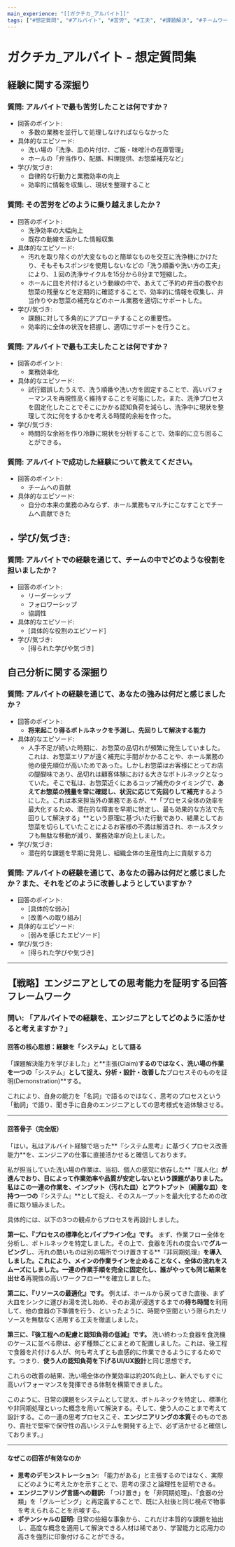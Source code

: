 ```yaml
---
main_experience: "[[ガクチカ_アルバイト]]"
tags: ["#想定質問", "#アルバイト", "#苦労", "#工夫", "#課題解決", "#チームワーク"]
---
```


# ガクチカ_アルバイト - 想定質問集

## 経験に関する深掘り

### 質問: アルバイトで最も苦労したことは何ですか？
- 回答のポイント:
    - 多数の業務を並行して処理しなければならなかった
- 具体的なエピソード:
    - 洗い場の「洗浄、皿の片付け、ご飯・味噌汁の在庫管理」
    - ホールの「弁当作り、配膳、料理提供、お惣菜補充など」
- 学び/気づき:
    - 自律的な行動力と業務効率の向上
    - 効率的に情報を収集し、現状を整理すること

### 質問: その苦労をどのように乗り越えましたか？
- 回答のポイント:
    - 洗浄効率の大幅向上
    - 既存の動線を活かした情報収集
- 具体的なエピソード:
    - 汚れを取り除くのが大変なものと簡単なものを交互に洗浄機にかけたり、そもそもスポンジを使用しないなどの「洗う順番や洗い方の工夫」により、１回の洗浄サイクルを15分から8分まで短縮した。
    - ホールに皿を片付けるという動線の中で、あえてご予約の弁当の数やお惣菜の残量などを定期的に確認することで、効率的に情報を収集し、弁当作りやお惣菜の補充などのホール業務を適切にサポートした。
- 学び/気づき:
    - 課題に対して多角的にアプローチすることの重要性。
    - 効率的に全体の状況を把握し、適切にサポートを行うこと。

### 質問: アルバイトで最も工夫したことは何ですか？
- 回答のポイント:
    - 業務効率化
- 具体的なエピソード:
    - 試行錯誤したうえで、洗う順番や洗い方を固定することで、高いパフォーマンスを再現性高く維持することを可能にした。また、洗浄プロセスを固定化したことでそこにかかる認知負荷を減らし、洗浄中に現状を整理して次に何をするかを考える時間的余裕を作った。
- 学び/気づき:
    - 時間的な余裕を作り冷静に現状を分析することで、効率的に立ち回ることができる。

### 質問: アルバイトで成功した経験について教えてください。
- 回答のポイント:
    - チームへの貢献
- 具体的なエピソード:
    - 自分の本来の業務のみならず、ホール業務もマルチにこなすことでチームへ貢献できた
- 学び/気づき:
    - 

### 質問: アルバイトでの経験を通じて、チームの中でどのような役割を担いましたか？
- 回答のポイント:
    - リーダーシップ
    - フォロワーシップ
    - 協調性
- 具体的なエピソード:
    - [具体的な役割のエピソード]
- 学び/気づき:
    - [得られた学びや気づき]

## 自己分析に関する深掘り

### 質問: アルバイトの経験を通じて、あなたの強みは何だと感じましたか？
- 回答のポイント:
    - **将来起こり得るボトルネックを予測し、先回りして解決する能力**
- 具体的なエピソード:
    - 人手不足が続いた時期に、お惣菜の品切れが頻繁に発生していました。これは、お惣菜エリアが遠く補充に手間がかかることや、ホール業務の他の優先順位が高いためであった。しかしお惣菜はお客様にとってお店の醍醐味であり、品切れは顧客体験における大きなボトルネックとなっていた。そこで私は、お惣菜近くにあるコップ補充のタイミングで、**あえてお惣菜の残量を常に確認し、状況に応じて先回りして補充**するようにした。これは本来担当外の業務であるが、**「プロセス全体の効率を最大化するため、潜在的な障害を早期に特定し、最も効果的な方法で先回りして解決する」**という原理に基づいた行動であり、結果としてお惣菜を切らしていたことによるお客様の不満は解消され、ホールスタッフも無駄な移動が減り、業務効率が向上しました。
- 学び/気づき:
    - 潜在的な課題を早期に発見し、組織全体の生産性向上に貢献する力

### 質問: アルバイトの経験を通じて、あなたの弱みは何だと感じましたか？また、それをどのように改善しようとしていますか？
- 回答のポイント:
    - [具体的な弱み]
    - [改善への取り組み]
- 具体的なエピソード:
    - [弱みを感じたエピソード]
- 学び/気づき:
    - [得られた学びや気づき]

---

## 【戦略】エンジニアとしての思考能力を証明する回答フレームワーク

### 問い: 「アルバイトでの経験を、エンジニアとしてどのように活かせると考えますか？」

#### 回答の核心思想：経験を「システム」として語る
「課題解決能力を学びました」と**主張(Claim)**するのではなく、洗い場の作業を一つの**「システム」**として捉え、分析・設計・改善した**プロセスそのものを証明(Demonstration)**する。

これにより、自身の能力を「名詞」で語るのではなく、思考のプロセスという「動詞」で語り、聞き手に自身のエンジニアとしての思考様式を追体験させる。

---

#### 回答骨子（完全版）

「はい。私はアルバイト経験で培った**『システム思考』に基づくプロセス改善能力**を、エンジニアの仕事に直接活かせると確信しております。

私が担当していた洗い場の作業は、当初、個人の感覚に依存した**『属人化』**が進んでおり、日によって作業効率や品質が安定しないという課題がありました。私はこの一連の作業を、インプット（汚れた皿）とアウトプット（綺麗な皿）を持つ一つの**『システム』**として捉え、そのスループットを最大化するための改善に取り組みました。

具体的には、以下の3つの観点からプロセスを再設計しました。

**第一に、『プロセスの標準化とパイプライン化』です。**
まず、作業フロー全体を分析し、ボトルネックを特定しました。その上で、食器を汚れの度合いで**グルーピング**し、汚れの酷いものは別の場所でつけ置きする**『非同期処理』**を導入しました。これにより、メインの作業ラインを止めることなく、全体の流れをスムーズにしました。一連の作業手順を完全に固定化し、誰がやっても同じ結果を出せる**再現性の高いワークフロー**を確立しました。

**第二に、『リソースの最適化』です。**
例えば、ホールから戻ってきた直後、まず大皿をシンクに運びお湯を流し始め、そのお湯が浸透するまでの**待ち時間**を利用して、他の食器の下準備を行う、といったように、時間や空間という限られたリソースを無駄なく活用する工夫を徹底しました。

**第三に、『後工程への配慮と認知負荷の低減』です。**
洗い終わった食器を食洗機のケースに並べる際は、必ず種類ごとにまとめて配置しました。これは、後工程で食器を片付ける人が、何も考えずとも直感的に作業できるようにするためです。つまり、**使う人の認知負荷を下げるUI/UX設計**と同じ思想です。

これらの改善の結果、洗い場全体の作業効率は約20%向上し、新人でもすぐに高いパフォーマンスを発揮できる体制を構築できました。

このように、日常の課題をシステムとして捉え、ボトルネックを特定し、標準化や非同期処理といった概念を用いて解決する。そして、使う人のことまで考えて設計する。この一連の思考プロセスこそ、**エンジニアリングの本質**そのものであり、貴社で堅牢で保守性の高いシステムを開発する上で、必ず活かせると確信しております。」

---
#### なぜこの回答が有効なのか

*   **思考のデモンストレーション:** 「能力がある」と主張するのではなく、実際にどのように考えたかを示すことで、思考の深さと論理性を証明できる。
*   **エンジニアリング言語への翻訳:** 「つけ置き」を「非同期処理」、「食器の分類」を「グルーピング」と再定義することで、既に入社後と同じ視点で物事を考えられることを示唆する。
*   **ポテンシャルの証明:** 日常の些細な事象から、これだけ本質的な課題を抽出し、高度な概念を適用して解決できる人材は稀であり、学習能力と応用力の高さを強烈に印象付けることができる。